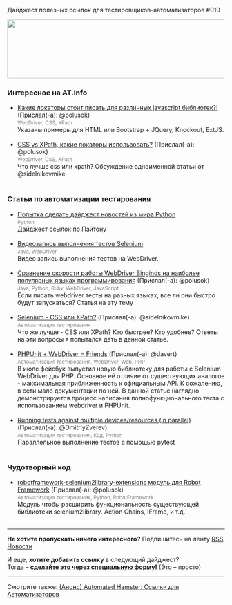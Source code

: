 Дайджест полезных ссылок для тестировщиков-автоматизаторов #010 

<img src="http://automated-testing.info/uploads/default/61/e442078ec743033d.png" width="529" height="136">

### Интересное на AT.Info
* [Какие локаторы стоит писать для различных javascript библиотек?!](http://automated-testing.info/t/vse-zavisit-ot-proekta-ili-kak-vybrat-lokator-dlya-testov-na-webdriver/3681) (Прислал(-а): @polusok) <br><small><font color="gray">WebDriver, CSS, XPath</font></small><br>Указаны примеры для HTML или Bootstrap + JQuery, Knockout, ExtJS.<br><br>
* [CSS vs XPath, какие локаторы использовать?](http://automated-testing.info/t/css-vs-xpath-kto-silnee/3673) (Прислал(-а): @polusok) <br><small><font color="gray">WebDriver, CSS, XPath</font></small><br>Что лучше css или xpath? Обсуждение одноименной статьи от @sidelnikovmike<br><br>


### Статьи по автоматизации тестирования
* [Попытка сделать дайджест новостей из мира Python](http://habrahabr.ru/post/201378/)  <br><small><font color="gray">Python</font></small><br>Дайджест ссылок по Пайтону<br><br>
* [Видеозапись выполнения тестов Selenium](http://internetka.in.ua/selenium-screen-recordering/)  <br><small><font color="gray">Java, WebDriver</font></small><br>Видео запись выполнения тестов на WebDriver.<br><br>
* [Сравнение скорости работы WebDriver Binginds на наиболее популярных языках программирования](http://seleniumforall.blogspot.se/2013/11/blog-post.html?utm_medium=twitter&utm_source=twitterfeed) (Прислал(-а): @polusok) <br><small><font color="gray">Java, Python, Ruby, WebDriver, JavaScript</font></small><br>Если писать webdriver тесты на разных языках, все ли они быстро будут запускаться? Статья на эту тему<br><br>
* [Selenium - CSS или XPath?](http://sidelnikovmike.blogspot.ru/2013/11/selenium-css-xpath.html) (Прислал(-а): @sidelnikovmike) <br><small><font color="gray">Автоматизация тестирования</font></small><br>Что же лучше - CSS или XPath? Кто быстрее? Кто удобнее?
Ответы на эти вопросы я попытался дать в данной статье.<br><br>
* [PHPUnit + WebDriver = Friends](http://codeception.com/11-12-2013/working-with-phpunit-and-selenium-webdriver.html) (Прислал(-а): @davert) <br><small><font color="gray">Автоматизация тестирования, WebDriver, Web, PHP</font></small><br>В июле фейсбук выпустил новую библиотеку для работы с Selenium WebDriver для PHP. Основное её отличие от существующих аналогов - максимальная приближенность к официальным API. К сожалению, в сети мало документации по ней. В данной статье наглядно демонстрируется процесс написания полнофункционального теста с использованием webdriver и PHPUnit.<br><br>
* [Running tests against multiple devices/resources (in parallel)](http://holgerkrekel.net/2013/11/12/running-tests-against-multiple-devicesresources-in-parallel/) (Прислал(-а): @DmitriyZverev) <br><small><font color="gray">Автоматизация тестирования, Код, Python</font></small><br>Параллельное выполнение тестов с помощью pytest<br><br>


### Чудотворный  код
* [robotframework-selenium2library-extensions модуль для Robot Framework](https://github.com/hmalphettes/robotframework-selenium2library-extensions) (Прислал(-а): @polusok) <br><small><font color="gray">Автоматизация тестирования, Python, RobotFramework</font></small><br>Модуль чтобы расширить функциональность существующей библиотеки selenium2library. Action Chains, IFrame, и т.д.<br><br>


---------------
**Не хотите пропускать ничего интересного?** 
Подпишитесь на ленту [RSS Новости]( http://automated-testing.info/category/novosti.rss)  

И еще, **хотите добавить ссылку** в следующий дайджест?<br>
Тогда – **[сделайте это через специальную форму!](http://goo.gl/p8JpCx)** (Это – просто)   

---------
Смотрите также: [(Анонс) Automated Hamster: Ссылки для Автоматизаторов](http://automated-testing.info/t/anons-automated-hamster-ssylki-dlya-avtomatizatorov/3399)
